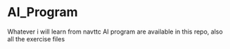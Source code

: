 # AI_Program
Whatever i will learn from navttc AI program are available in this repo, also all the exercise files 
